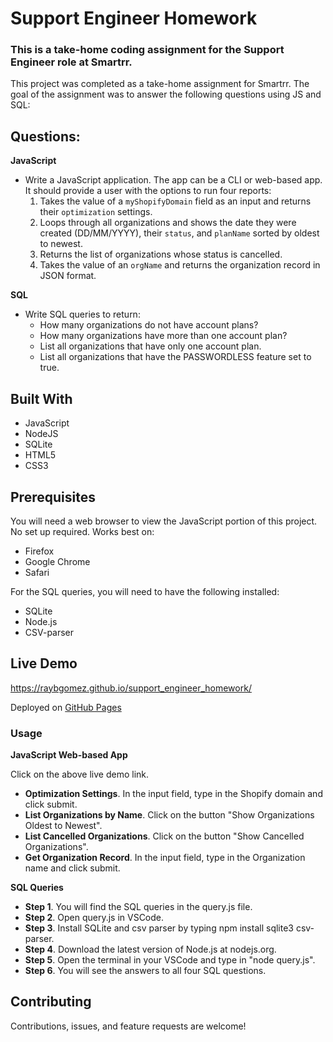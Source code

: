 # Support Engineer Homework
### This is a take-home coding assignment for the Support Engineer role at Smartrr.

This project was completed as a take-home assignment for Smartrr. The goal of the assignment was to answer the following questions using JS and SQL:

## Questions:

**JavaScript**
- Write a JavaScript application. The app can be a CLI or web-based app. It should provide a user with the options to run four reports:
  1. Takes the value of a `myShopifyDomain` field as an input and returns their `optimization` settings.
  2. Loops through all organizations and shows the date they were created (DD/MM/YYYY), their `status`, and `planName` sorted by oldest to newest.
  3. Returns the list of organizations whose status is cancelled.
  4. Takes the value of an `orgName` and returns the organization record in JSON format.

**SQL**
- Write SQL queries to return:
  - How many organizations do not have account plans? 
  - How many organizations have more than one account plan?
  - List all organizations that have only one account plan.
  - List all organizations that have the PASSWORDLESS feature set to true.

## Built With 

- JavaScript
- NodeJS
- SQLite
- HTML5
- CSS3

## Prerequisites

You will need a web browser to view the JavaScript portion of this project. No set up required. Works best on:

- Firefox
- Google Chrome
- Safari

For the SQL queries, you will need to have the following installed:

- SQLite
- Node.js
- CSV-parser

## Live Demo

<https://raybgomez.github.io/support_engineer_homework/>

Deployed on [GitHub Pages](https://pages.github.com/) 

### Usage

**JavaScript Web-based App**

Click on the above live demo link. 
- **Optimization Settings**. In the input field, type in the Shopify domain and click submit.
- **List Organizations by Name**. Click on the button "Show Organizations Oldest to Newest".
- **List Cancelled Organizations**. Click on the button "Show Cancelled Organizations".
- **Get Organization Record**. In the input field, type in the Organization name and click submit.

**SQL Queries**

- **Step 1**. You will find the SQL queries in the query.js file.
- **Step 2**. Open query.js in VSCode.
- **Step 3**. Install SQLite and csv parser by typing npm install sqlite3 csv-parser.
- **Step 4**. Download the latest version of Node.js at nodejs.org.
- **Step 5**. Open the terminal in your VSCode and type in "node query.js".
- **Step 6**. You will see the answers to all four SQL questions.


## Contributing

Contributions, issues, and feature requests are welcome!
